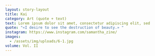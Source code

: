 ```yaml
---
layout: story-layout
title: Kai
category: Art (quote + text)
text: Lorem ipsum dolor sit amet, consectetur adipiscing elit, sed
quote: "«I desire to see the destruction of beauty.» "
instagram: https://www.instagram.com/samantha_zine/
images:
  - /assets/img/uploads/6-1.jpg
volume: Vol. II
---
```

